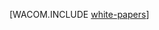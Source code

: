 <properties linkid="dev-net-white-papers" urlDisplayName="ホワイト ペーパー" pageTitle="ホワイト ペーパー、- Azure リソース" metaKeywords="Azure ホワイトペーパー" description="一般的な Azure ホワイト ペーパーをダウンロードします。" metaCanonical="" services="" documentationCenter=".NET" title="" authors="" solutions="" manager="" editor="" />




  <properties linkid="dev-net-white-papers" urlDisplayName="ホワイト ペーパー" headerExpose="" pageTitle="Azure に関するホワイト ペーパー" metaKeywords="" footerExpose="" metaDescription="" umbracoNaviHide="0" disqusComments="1" />


 [WACOM.INCLUDE [white-papers](../includes/white-papers.md)]

